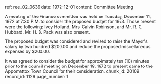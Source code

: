 ref: reel_02_0639
date: 1972-12-01
content: Committee Meeting

A meeting of the Finance committee was held on Tuesday, December 11, 1972 at 7:30 P.M. to consider the proposed budget for 1973. Those present were the following: Ivey Holland, Mrs. Calvin Robinson, and Mr. R. C. Hubbard. Mr. H. B. Pack was also present.

The proposed budget was considered and revised to raise the Mayor's salary by two hundred $200.00 and reduce the proposed miscellaneous expenses by $200.00.

It was agreed to consider the budget for approximately ten (10) minutes prior to the council meeting on December 18, 1972 to present same to the Appomattox Town Council for their consideration.
chunk_id: 20109
record_id: 1129
page_number: 1

